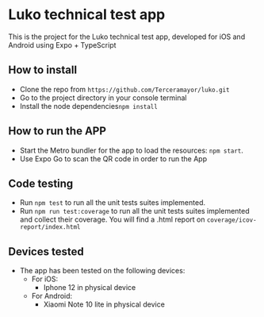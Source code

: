 # Luko technical test app

This is the project for the Luko technical test app, developed for iOS and Android using Expo + TypeScript

## How to install

- Clone the repo from `https://github.com/Terceramayor/luko.git`
- Go to the project directory in your console terminal
- Install the node dependencies`npm install`

## How to run the APP

- Start the Metro bundler for the app to load the resources: `npm start`.
- Use Expo Go to scan the QR code in order to run the App

## Code testing

- Run `npm test` to run all the unit tests suites implemented.
- Run `npm run test:coverage` to run all the unit tests suites implemented and collect their coverage. You will find a .html report on `coverage/icov-report/index.html`

## Devices tested

- The app has been tested on the following devices:
    - For iOS:
        - Iphone 12 in physical device
    - For Android:
        - Xiaomi Note 10 lite in physical device
